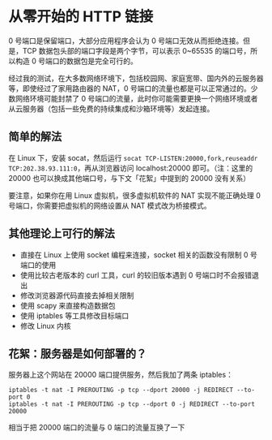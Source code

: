 # 从零开始的 HTTP 链接

0 号端口是保留端口，大部分应用程序会认为 0 号端口无效从而拒绝连接。但是，TCP 数据包头部的端口字段是两个字节，可以表示 0~65535 的端口号，所以构造 0 号端口的数据包是完全可行的。

经过我的测试，在大多数网络环境下，包括校园网、家庭宽带、国内外的云服务器等，即使经过了家用路由器的 NAT，0 号端口的流量也都是可以正常通过的。少数网络环境可能封禁了 0 号端口的流量，此时你可能需要更换一个网络环境或者从云服务器（包括一些免费的持续集成和沙箱环境等）发起连接。

## 简单的解法

在 Linux 下，安装 socat，然后运行 `socat TCP-LISTEN:20000,fork,reuseaddr TCP:202.38.93.111:0`，再从浏览器访问 localhost:20000 即可。（注：这里的 20000 也可以换成其他端口号，与下文「花絮」中提到的 20000 没有关系）

要注意，如果你在用 Linux 虚拟机，很多虚拟机软件的 NAT 实现不能正确处理 0 号端口，你需要把虚拟机的网络设置从 NAT 模式改为桥接模式。

## 其他理论上可行的解法

- 直接在 Linux 上使用 socket 编程来连接，socket 相关的函数没有限制 0 号端口的使用
- 使用比较古老版本的 curl 工具，curl 的较旧版本遇到 0 号端口时不会报错退出
- 修改浏览器源代码直接去掉相关限制
- 使用 scapy 来直接构造数据包
- 使用 iptables 等工具修改目标端口
- 修改 Linux 内核

## 花絮：服务器是如何部署的？

服务器上这个网站在 20000 端口提供服务，然后我加了两条 iptables：

```
iptables -t nat -I PREROUTING -p tcp --dport 20000 -j REDIRECT --to-port 0
iptables -t nat -I PREROUTING -p tcp --dport 0 -j REDIRECT --to-port 20000
```

相当于把 20000 端口的流量与 0 端口的流量互换了一下
